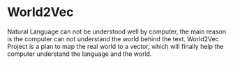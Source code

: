 # World2Vec
Natural Language can not be understood well by computer, the main reason is the computer can not understand the world behind the text. World2Vec Project is a plan to map the real world to a vector, which will finally help the computer understand the language and the world.
